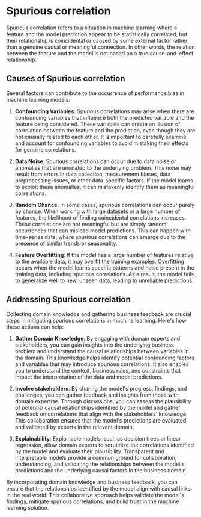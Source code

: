 # Spurious correlation

Spurious correlation refers to a situation in machine learning where a feature and the model prediction appear to be statistically correlated, but their relationship is coincidental or caused by some external factor rather than a genuine causal or meaningful connection. In other words, the relation between the feature and the model is not based on a true cause-and-effect relationship.

## Causes of Spurious correlation

Several factors can contribute to the occurrence of performance bias in machine learning models:

1. **Confounding Variables**: Spurious correlations may arise when there are confounding variables that influence both the predicted variable and the feature being considered. These variables can create an illusion of correlation between the feature and the prediction, even though they are not causally related to each other. It is important to carefully examine and account for confounding variables to avoid mistaking their effects for genuine correlations.

2. **Data Noise**: Spurious correlations can occur due to data noise or anomalies that are unrelated to the underlying problem. This noise may result from errors in data collection, measurement biases, data preprocessing issues, or other data-specific factors. If the model learns to exploit these anomalies, it can mistakenly identify them as meaningful correlations.

3. **Random Chance**: In some cases, spurious correlations can occur purely by chance. When working with large datasets or a large number of features, the likelihood of finding coincidental correlations increases. These correlations are not meaningful but are simply random occurrences that can mislead model predictions. This can happen with time-series data, where spurious correlations can emerge due to the presence of similar trends or seasonality.

4. **Feature Overfitting**: If the model has a large number of features relative to the available data, it may overfit the training examples. Overfitting occurs when the model learns specific patterns and noise present in the training data, including spurious correlations. As a result, the model fails to generalize well to new, unseen data, leading to unreliable predictions.

## Addressing Spurious correlation

Collecting domain knowledge and gathering business feedback are crucial steps in mitigating spurious correlations in machine learning. Here's how these actions can help:

1. **Gather Domain Knowledge**: By engaging with domain experts and stakeholders, you can gain insights into the underlying business problem and understand the causal relationships between variables in the domain. This knowledge helps identify potential confounding factors and variables that may introduce spurious correlations. It also enables you to understand the context, business rules, and constraints that impact the interpretation of the data and model predictions.

2. **Involve stakeholders**: By sharing the model's progress, findings, and challenges, you can gather feedback and insights from those with domain expertise. Through discussions, you can assess the plausibility of potential causal relationships identified by the model and gather feedback on correlations that align with the stakeholders' knowledge. This collaboration ensures that the model's predictions are evaluated and validated by experts in the relevant domain.

3. **Explainability**: Explainable models, such as decision trees or linear regression, allow domain experts to scrutinize the correlations identified by the model and evaluate their plausibility. Transparent and interpretable models provide a common ground for collaboration, understanding, and validating the relationships between the model's predictions and the underlying causal factors in the business domain.

By incorporating domain knowledge and business feedback, you can ensure that the relationships identified by the model align with causal links in the real world. This collaborative approach helps validate the model's findings, mitigate spurious correlations, and build trust in the machine learning solution.
